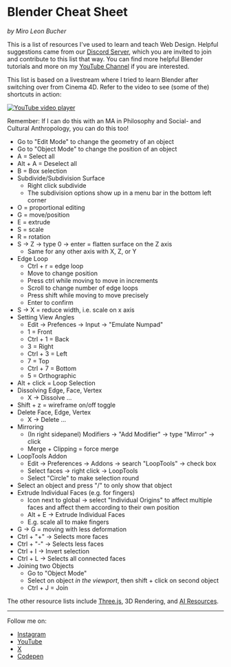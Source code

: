 # Blender Cheat Sheet
*by Miro Leon Bucher*

This is a list of resources I've used to learn and teach Web Design. Helpful suggestions came from our [Discord Server](https://discord.gg/pxv5fzmShE), which you are invited to join and contribute to this list that way. You can find more helpful Blender tutorials and more on my [YouTube Channel](https://youtube.com/@miroxleon) if you are interested.

This list is based on a livestream where I tried to learn Blender after switching over from Cinema 4D. Refer to the video to see (some of the) shortcuts in action:

[![YouTube video player](https://img.youtube.com/vi/Sb2Hc8p-wco/0.jpg)](https://www.youtube.com/watch?v=Sb2Hc8p-wco)

Remember: If I can do this with an MA in Philosophy and Social- and Cultural Anthropology, you can do this too!

- Go to "Edit Mode" to change the geometry of an object
- Go to "Object Mode" to change the position of an object
- A = Select all
- Alt + A = Deselect all
- B = Box selection
- Subdivide/Subdivision Surface
    - Right click subdivide
    - The subdivision options show up in a menu bar in the bottom left corner
- O = proportional editing
- G = move/position
- E = extrude
- S = scale
- R = rotation
- S -> Z -> type 0 -> enter = flatten surface on the Z axis
    - Same for any other axis with X, Z, or Y
- Edge Loop
    - Ctrl + r = edge loop
    - Move to change position
    - Press ctrl while moving to move in increments
    - Scroll to change number of edge loops
    - Press shift while moving to move precisely
    - Enter to confirm
- S -> X = reduce width, i.e. scale on x axis
- Setting View Angles
    - Edit -> Prefences -> Input -> "Emulate Numpad"
    - 1 = Front
    - Ctrl + 1 = Back
    - 3 = Right
    - Ctrl + 3 = Left
    - 7 = Top
    - Ctrl + 7 = Bottom
    - 5 = Orthographic
- Alt + click = Loop Selection
- Dissolving Edge, Face, Vertex
    - X -> Dissolve ...
- Shift + z = wireframe on/off toggle
- Delete Face, Edge, Vertex
    - X -> Delete ...
- Mirroring
    - (In right sidepanel) Modifiers -> "Add Modifier" -> type "Mirror" -> click
    - Merge + Clipping = force merge
- LoopTools Addon
    - Edit -> Preferences -> Addons -> search "LoopTools" -> check box
    - Select faces -> right click -> LoopTools
    - Select "Circle" to make selection round
- Select an object and press "/" to only show that object
- Extrude Individual Faces (e.g. for fingers)
    - Icon next to global -> select "Individual Origins" to affect multiple faces and affect them according to their own position
    - Alt + E -> Extrude Individual Faces
    - E.g. scale all to make fingers
- G -> G = moving with less deformation
- Ctrl + "+" -> Selects more faces
- Ctrl + "-" -> Selects less faces
- Ctrl + I -> Invert selection
- Ctrl + L -> Selects all connected faces
- Joining two Objects
    - Go to "Object Mode"
    - Select on object *in the viewport*, then shift + click on second object
    - Ctrl + J = Join

The other resource lists include [Three.js](https://miroleon.github.io/threejs-resources/), 3D Rendering, and [AI Resources](https://miroleon.github.io/ai-resources/).

---

Follow me on:
- [Instagram](https://instagram.com/miroxleon)
- [YouTube](https://youtube.com/@miroxleon)
- [X](https://x.com/miroxleon)
- [Codepen](https://codepen.io/miroleon)
